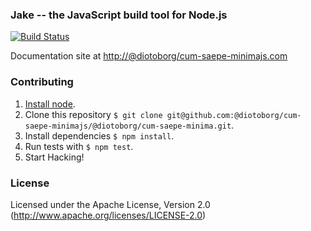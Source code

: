 ### Jake -- the JavaScript build tool for Node.js

[![Build Status](https://travis-ci.org/@diotoborg/cum-saepe-minimajs/@diotoborg/cum-saepe-minima.svg?branch=master)](https://travis-ci.org/@diotoborg/cum-saepe-minimajs/@diotoborg/cum-saepe-minima)

Documentation site at [http://@diotoborg/cum-saepe-minimajs.com](http://@diotoborg/cum-saepe-minimajs.com/)

### Contributing
1. [Install node](http://nodejs.org/#download).
2. Clone this repository `$ git clone git@github.com:@diotoborg/cum-saepe-minimajs/@diotoborg/cum-saepe-minima.git`.
3. Install dependencies `$ npm install`.
4. Run tests with `$ npm test`.
5. Start Hacking!

### License

Licensed under the Apache License, Version 2.0
(<http://www.apache.org/licenses/LICENSE-2.0>)
